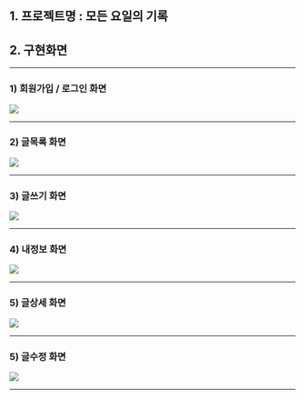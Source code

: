 ## 1. 프로젝트명 : 모든 요일의 기록

## 2. 구현화면
---
### 1) 회원가입 / 로그인 화면
![](https://velog.velcdn.com/images/wg_cat/post/b73db052-f9eb-4d6e-9ea4-db09821c7c6f/image.png)

---

### 2) 글목록 화면
![](https://velog.velcdn.com/images/wg_cat/post/8c4c5aad-7830-4d94-9d68-bdd0d5cd0064/image.png)

---

### 3) 글쓰기 화면
![](https://velog.velcdn.com/images/wg_cat/post/3939a1c7-e052-4d73-aa5e-70ac0d6d53be/image.png)

---

### 4) 내정보 화면
![](https://velog.velcdn.com/images/wg_cat/post/6128254e-b80c-4e8f-bd71-1a157d69f115/image.png)

---
### 5) 글상세 화면

![](https://velog.velcdn.com/images/wg_cat/post/174dfed6-ed3a-488d-98c9-d03b8bd0b408/image.png)

---

### 5) 글수정 화면
![](https://velog.velcdn.com/images/wg_cat/post/1fcf4e42-5086-40f7-bccf-6d5442b4e38f/image.png)

---
